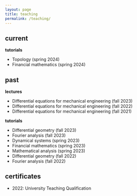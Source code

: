 ```yaml
---
layout: page
title: teaching
permalink: /teaching/
---
```


current
-------

**tutorials**

* Topology (spring 2024)
* Financial mathematics (spring 2024)

past
----

**lectures**

* Differential equations for mechanical engineering (fall 2023)
* Differential equations for mechanical engineering (fall 2022)
* Differential equations for mechanical engineering (fall 2021)

**tutorials**

* Differential geometry (fall 2023)
* Fourier analysis (fall 2023)
* Dynamical systems (spring 2023)
* Financial mathematics (spring 2023)
* Mathematical analysis (spring 2023)
* Differential geometry (fall 2022)
* Fourier analysis (fall 2022)

certificates
------------

* 2022: University Teaching Qualification